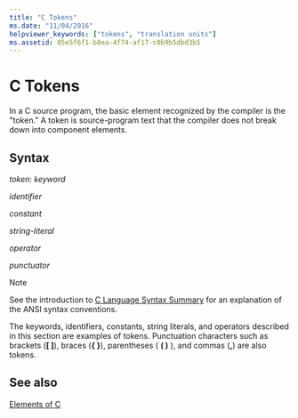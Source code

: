 ```yaml
---
title: "C Tokens"
ms.date: "11/04/2016"
helpviewer_keywords: ["tokens", "translation units"]
ms.assetid: 05e5f6f1-b8ea-4f74-af17-c0b9b5dbd3b5
---
```

# C Tokens

In a C source program, the basic element recognized by the compiler is the "token." A token is source-program text that the compiler does not break down into component elements.

## Syntax

*token*:
*keyword*

*identifier*

*constant*

*string-literal*

*operator*

*punctuator*

> [!NOTE]
> See the introduction to [C Language Syntax Summary](../c-language/c-language-syntax-summary.md) for an explanation of the ANSI syntax conventions.

The keywords, identifiers, constants, string literals, and operators described in this section are examples of tokens. Punctuation characters such as brackets (**[ ]**), braces (**{ }**), parentheses ( **( )** ), and commas (**,**) are also tokens.

## See also

[Elements of C](../c-language/elements-of-c.md)
